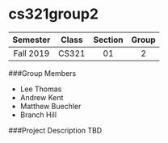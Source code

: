 # cs321group2

|  Semester |  Class   | Section | Group |
|:---------:|:--------:|:-------:|:-----:|
| Fall 2019 |   CS321  |   01    |   2   |

###Group Members 
* Lee Thomas 
* Andrew Kent
* Matthew Buechler
* Branch Hill

###Project Description
TBD
